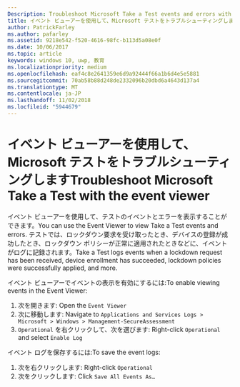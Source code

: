 ```yaml
---
Description: Troubleshoot Microsoft Take a Test events and errors with the event viewer.
title: イベント ビューアーを使用して、Microsoft テストをトラブルシューティングします。
author: PatrickFarley
ms.author: pafarley
ms.assetid: 9218e542-f520-4616-98fc-b113d5a08e0f
ms.date: 10/06/2017
ms.topic: article
keywords: windows 10, uwp, 教育
ms.localizationpriority: medium
ms.openlocfilehash: eaf4c8e2641359e6d9a92444f66a1b6d4e5e5881
ms.sourcegitcommit: 70ab58b88d248de2332096b20dbd6a4643d137a4
ms.translationtype: MT
ms.contentlocale: ja-JP
ms.lasthandoff: 11/02/2018
ms.locfileid: "5944679"
---
```

# <a name="troubleshoot-microsoft-take-a-test-with-the-event-viewer"></a><span data-ttu-id="a32f4-103">イベント ビューアーを使用して、Microsoft テストをトラブルシューティングします</span><span class="sxs-lookup"><span data-stu-id="a32f4-103">Troubleshoot Microsoft Take a Test with the event viewer</span></span>

<span data-ttu-id="a32f4-104">イベント ビューアーを使用して、テストのイベントとエラーを表示することができます。</span><span class="sxs-lookup"><span data-stu-id="a32f4-104">You can use the Event Viewer to view Take a Test events and errors.</span></span> <span data-ttu-id="a32f4-105">テストでは、ロックダウン要求を受け取ったとき、デバイスの登録が成功したとき、ロックダウン ポリシーが正常に適用されたときなどに、イベントがログに記録されます。</span><span class="sxs-lookup"><span data-stu-id="a32f4-105">Take a Test logs events when a lockdown request has been received, device enrollment has succeeded, lockdown policies were successfully applied, and more.</span></span>

<span data-ttu-id="a32f4-106">イベント ビューアーでイベントの表示を有効にするには:</span><span class="sxs-lookup"><span data-stu-id="a32f4-106">To enable viewing events in the Event Viewer:</span></span>
1. <span data-ttu-id="a32f4-107">次を開きます: </span><span class="sxs-lookup"><span data-stu-id="a32f4-107">Open the</span></span> `Event Viewer`
2. <span data-ttu-id="a32f4-108">次に移動します: </span><span class="sxs-lookup"><span data-stu-id="a32f4-108">Navigate to</span></span> `Applications and Services Logs > Microsoft > Windows > Management-SecureAssessment`
3. <span data-ttu-id="a32f4-109">`Operational` を右クリックして、次を選びます: </span><span class="sxs-lookup"><span data-stu-id="a32f4-109">Right-click `Operational` and select</span></span> `Enable Log`

<span data-ttu-id="a32f4-110">イベント ログを保存するには:</span><span class="sxs-lookup"><span data-stu-id="a32f4-110">To save the event logs:</span></span>
1. <span data-ttu-id="a32f4-111">次を右クリックします: </span><span class="sxs-lookup"><span data-stu-id="a32f4-111">Right-click</span></span> `Operational`
2. <span data-ttu-id="a32f4-112">次をクリックします: </span><span class="sxs-lookup"><span data-stu-id="a32f4-112">Click</span></span> `Save All Events As…`
